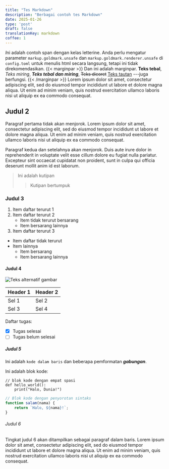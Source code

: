 ```yaml
---
title: "Tes Markdown"
description: "Berbagai contoh tes Markdown"
date: 2025-01-26
type: 'post'
draft: false
translationKey: markdown
coffee: 1
---
```


<span class="letterine"><i>I</i>ni adalah contoh span dengan kelas letterine.</span>
Anda perlu mengatur parameter `markup.goldmark.unsafe` dan `markup.goldmark.renderer.unsafe` di `config.toml` untuk menulis html secara langsung, tetapi ini tidak direkomendasikan.
{{< marginpar >}}
Dan ini adalah marginpar.
**Teks tebal**,
*Teks miring*,
***Teks tebal dan miring***,
~~Teks dicoret~~
[Teks tautan](https://example.com)
---juga berfungsi.
{{< /marginpar >}}
Lorem ipsum dolor sit amet, consectetur adipiscing elit, sed do eiusmod tempor incididunt ut labore et dolore magna aliqua. Ut enim ad minim veniam, quis nostrud exercitation ullamco laboris nisi ut aliquip ex ea commodo consequat.

## Judul 2

Paragraf pertama tidak akan menjorok.
Lorem ipsum dolor sit amet, consectetur adipiscing elit, sed do eiusmod tempor incididunt ut labore et dolore magna aliqua. Ut enim ad minim veniam, quis nostrud exercitation ullamco laboris nisi ut aliquip ex ea commodo consequat.

Paragraf kedua dan setelahnya akan menjorok.
Duis aute irure dolor in reprehenderit in voluptate velit esse cillum dolore eu fugiat nulla pariatur. Excepteur sint occaecat cupidatat non proident, sunt in culpa qui officia deserunt mollit anim id est laborum.

> Ini adalah kutipan
>> Kutipan bertumpuk

### Judul 3

1. Item daftar terurut 1
2. Item daftar terurut 2
   - Item tidak terurut bersarang
   - Item bersarang lainnya
3. Item daftar terurut 3

- Item daftar tidak terurut
- Item lainnya
  - Item bersarang
  - Item bersarang lainnya

#### Judul 4

![Teks alternatif gambar](https://upload.wikimedia.org/wikipedia/commons/thumb/6/65/Domestic_cat_sitting_by_door.jpg/640px-Domestic_cat_sitting_by_door.jpg)

| Header 1 | Header 2 |
|----------|----------|
| Sel 1    | Sel 2    |
| Sel 3    | Sel 4    |

Daftar tugas:
- [x] Tugas selesai
- [ ] Tugas belum selesai

##### Judul 5

Ini adalah `kode dalam baris` dan beberapa pemformatan ***gabungan***.

Ini adalah blok kode:

    // blok kode dengan empat spasi
    def hello_world():
        print("Halo, Dunia!")

```js
// Blok kode dengan penyorotan sintaks
function salam(nama) {
    return `Halo, ${nama}!`;
}
```

###### Judul 6

Tingkat judul 6 akan ditampilkan sebagai paragraf dalam baris.
Lorem ipsum dolor sit amet, consectetur adipiscing elit, sed do eiusmod tempor incididunt ut labore et dolore magna aliqua. Ut enim ad minim veniam, quis nostrud exercitation ullamco laboris nisi ut aliquip ex ea commodo consequat.
